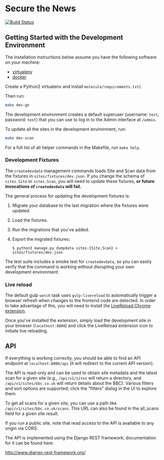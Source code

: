 # Secure the News

[![Build Status](https://travis-ci.org/freedomofpress/securethenews.svg?branch=master)](https://travis-ci.org/freedomofpress/securethenews)

## Getting Started with the Development Environment

The installation instructions below assume you have the following software on your machine:

* [virtualenv](http://www.virtualenv.org/en/latest/virtualenv.html#installation)
* [docker](https://docs.docker.com/engine/installation/)

Create a Python2 virtualenv and install `molecule/requirements.txt`/.

Then run:

```bash
make dev-go
```

The development environment creates a default superuser (username: `test`, password:
`test`) that you can use to log in to the Admin interface at `/admin`.

To update all the sites in the development environment, run:

```bash
make dev-scan
```

For a full list of all helper commands in the Makefile, run `make help`.

### Development Fixtures

The `createdevdata` management commands loads Site and Scan data from the
fixtures in `sites/fixtures/dev.json`. If you change the schema of `sites.Site`
or `sites.Scan`, you will need to update these fixtures, **or future
invocations of `createdevdata` will fail.**

The general process for updating the development fixtures is:

1. Migrate your database to the last migration where the fixtures were updated.
2. Load the fixtures.
3. Run the migrations that you've added.
4. Export the migrated fixtures:

    ```
    $ python3 manage.py dumpdata sites.{Site,Scan} > sites/fixtures/dev.json
    ```

The test suite includes a smoke test for `createdevdata`, so you can easily
verify that the command is working without disrupting your own development
environment.

### Live reload

The default gulp `watch` task uses `gulp-livereload` to automatically trigger a
browser refresh when changes to the frontend code are detected. In order to take
advantage of this, you will need to install the [LiveReload Chrome
extension](https://chrome.google.com/webstore/detail/livereload/jnihajbhpnppcggbcgedagnkighmdlei?hl=en).

Once you've installed the extension, simply load the development site in your
browser (`localhost:8000`) and click the LiveReload extension icon to initiate
live reloading.

## API

If everything is working correctly, you should be able to find an API endpoint
at `localhost:8000/api` (it will redirect to the current API version).

The API is read-only and can be used to obtain site metadata and the latest scan
for a given site (e.g., `/api/v1/sites` will return a directory, and
`/api/v1/sites/bbc.co.uk` will return details about the BBC). Various filters
and sort options are supported; click the "filters" dialog in the UI to explore
them.

To get all scans for a given site, you can use a path like
`/api/v1/sites/bbc.co.uk/scans`. This URL can also be found in the all_scans
field for a given site result.

If you run a public site, note that read access to the API is available to any
origin via CORS.

The API is implemented using the Django REST framework; documentation for it can
be found here:

http://www.django-rest-framework.org/
